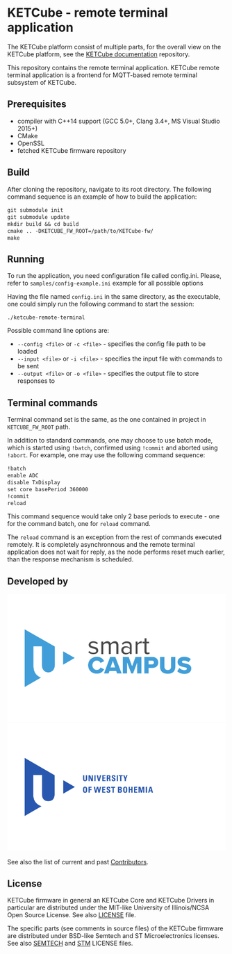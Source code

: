# KETCube - remote terminal application

The KETCube platform consist of multiple parts, for the overall view on the KETCube platform, see the [KETCube documentation](https://github.com/SmartCAMPUSZCU/KETCube-docs) repository.

This repository contains the remote terminal application. KETCube remote terminal application is a frontend for MQTT-based remote terminal subsystem of KETCube.

## Prerequisites

- compiler with C++14 support (GCC 5.0+, Clang 3.4+, MS Visual Studio 2015+)
- CMake
- OpenSSL
- fetched KETCube firmware repository 

## Build

After cloning the repository, navigate to its root directory. The following command sequence is an example of how to build the application:

```
git submodule init
git submodule update
mkdir build && cd build
cmake .. -DKETCUBE_FW_ROOT=/path/to/KETCube-fw/
make
```

## Running

To run the application, you need configuration file called config.ini. Please, refer to `samples/config-example.ini` example for all possible options

Having the file named `config.ini` in the same directory, as the executable, one could simply run the following command to start the session:

```
./ketcube-remote-terminal
```

Possible command line options are:
- `--config <file>` or `-c <file>` - specifies the config file path to be loaded
- `--input <file>` or `-i <file>` - specifies the input file with commands to be sent
- `--output <file>` or `-o <file>` - specifies the output file to store responses to

## Terminal commands

Terminal command set is the same, as the one contained in project in `KETCUBE_FW_ROOT` path.

In addition to standard commands, one may choose to use batch mode, which is started using `!batch`, confirmed using `!commit` and aborted using `!abort`. For example, one may use the following command sequence:

```
!batch
enable ADC
disable TxDisplay
set core basePeriod 360000
!commit
reload
```

This command sequence would take only 2 base periods to execute - one for the command batch, one for `reload` command.

The `reload` command is an exception from the rest of commands executed remotely. It is completely asynchronnous and the remote terminal application does not wait for reply, as the node performs reset much earlier, than the response mechanism is scheduled.

## Developed by

[![SmartCAMPUS ZCU](https://github.com/SmartCAMPUSZCU/KETCube-docs/blob/master/resources/images/smartCAMPUSZCU_logo.svg)](https://www.smartcampus.cz/en)
[![ZCU](https://github.com/SmartCAMPUSZCU/KETCube-docs/blob/master/resources/images/ZCU_logotype.svg)](https://www.zcu.cz/en)

See also the list of current and past 
[Contributors](https://github.com/SmartCAMPUSZCU/KETCube-fw/blob/master/CONTRIBUTORS).

## License

KETCube firmware in general an KETCube Core and KETCube Drivers in particular 
are distributed under the MIT-like University of Illinois/NCSA Open Source 
License. 
See also 
[LICENSE](https://github.com/SmartCAMPUSZCU/KETCube-fw/blob/master/LICENSE) file.

The specific parts (see comments in source files) of the KETCube firmware are 
distributed under BSD-like Semtech and ST Microelectronics licenses.
See also 
[SEMTECH](https://github.com/SmartCAMPUSZCU/KETCube-fw/blob/master/LICENSE_SEMTECH)
and 
[STM](https://github.com/SmartCAMPUSZCU/KETCube-fw/blob/master/LICENSE_STM) 
LICENSE files.